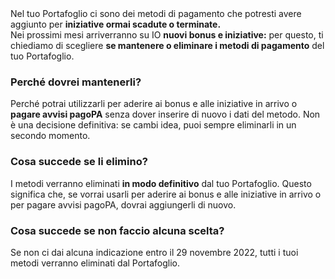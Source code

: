 <body>
  Nel tuo Portafoglio ci sono dei metodi di pagamento che potresti avere aggiunto per <b>iniziative ormai scadute o terminate.</b>
</body>
<br />
<body>
  Nei prossimi mesi arriverranno su IO <b>nuovi bonus e iniziative:</b> per questo, ti chiediamo di scegliere <b>se mantenere o eliminare i metodi di pagamento</b> del tuo Portafoglio. 
</body>
<H3>
  Perché dovrei mantenerli?
</H3>
<body>
  Perché potrai utilizzarli per aderire ai bonus e alle iniziative in arrivo o <b>pagare avvisi pagoPA</b> senza dover inserire di nuovo i dati del metodo. Non è una decisione definitiva: se cambi idea, puoi sempre eliminarli in un secondo momento.
</body>
<H3>
  Cosa succede se li elimino?
</H3>
<body>
  I metodi verranno eliminati <b>in modo definitivo</b> dal tuo Portafoglio. Questo significa che, se vorrai usarli per aderire ai bonus e alle iniziative in arrivo o per pagare avvisi pagoPA, dovrai aggiungerli di nuovo.
</body>
<H3>
  Cosa succede se non faccio alcuna scelta?
</H3>
<body>
  Se non ci dai alcuna indicazione entro il 29 novembre 2022, tutti i tuoi metodi verranno eliminati dal Portafoglio. 
</body>